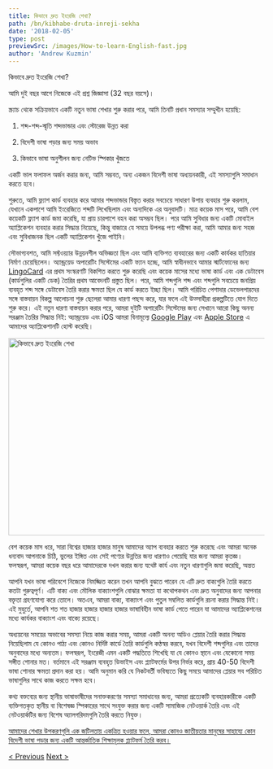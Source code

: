 ```yaml
---
title: কিভাবে দ্রুত ইংরেজি শেখা?
path: /bn/kibhabe-druta-inreji-sekha
date: '2018-02-05'
type: post
previewSrc: /images/How-to-learn-English-fast.jpg
author: 'Andrew Kuzmin'
---
```


কিভাবে দ্রুত ইংরেজি শেখা?

আমি দুই বছর আগে নিজেকে এই প্রশ্ন জিজ্ঞাসা (32 বছর বয়সে)।

স্ক্র্যাচ থেকে সক্রিয়ভাবে একটি নতুন ভাষা শেখার শুরু করার পরে, আমি তিনটি প্রধান সমস্যার সম্মুখীন হয়েছি:

1. শব্দ-শব্দ-স্মৃতি শব্দভান্ডার এবং স্টোরেজ উন্নত করা

2. বিদেশী ভাষা পড়ার জন্য সময় অভাব

3. কিভাবে ভাষা অনুশীলন জন্য নেটিভ স্পিকার খুঁজতে

একটি ভাল ফলাফল অর্জন করার জন্য, আমি সম্ভবত, অন্য একজন বিদেশী ভাষা অধ্যয়নকারী, এই সমস্যাগুলি সমাধান করতে হবে।

শুরুতে, আমি ফ্ল্যাশ কার্ড ব্যবহার করে আমার শব্দভান্ডার বিস্তৃত করার সবচেয়ে সাধারণ উপায় ব্যবহার শুরু করলাম, যেখানে একপাশে আমি ইংরেজিতে শব্দটি লিখেছিলাম এবং অন্যদিকে এর অনুবাদটি। মাত্র কয়েক মাস পরে, আমি বেশ কয়েকটি ফ্ল্যাশ কার্ড জমা করেছি, যা প্রায় চারপাশে বহন করা অসম্ভব ছিল। পরে আমি সুবিধার জন্য একটি মোবাইল অ্যাপ্লিকেশন ব্যবহার করার সিদ্ধান্ত নিয়েছে, কিন্তু বাজারে যে সময়ে উপলব্ধ পণ্য পরীক্ষা করা, আমি আমার জন্য সহজ এবং সুবিধাজনক ছিল একটি অ্যাপ্লিকেশন খুঁজে পাইনি।

সৌভাগ্যবশত, আমি সফ্টওয়্যার উন্নয়নশীল অভিজ্ঞতা ছিল এবং আমি ব্যক্তিগত ব্যবহারের জন্য একটি কার্যকর হাতিয়ার নির্মাণ চেয়েছিলেন। অ্যান্ড্রয়েড অপারেটিং সিস্টেমের একটি ফ্যান হচ্ছে, আমি স্বাধীনভাবে আমার স্মার্টফোনের জন্য <a href="https://lingocard.com">LingoCard</a> এর প্রথম সংস্করণটি বিকশিত করতে শুরু করেছি এবং কয়েক মাসের মধ্যে ভাষা কার্ড এবং এক ডেটাবেস (কার্ডগুলির একটি ডেক) তৈরির প্রথম আবেদনটি প্রস্তুত ছিল। পরে, আমি শব্দগুলি শব্দ এবং শব্দগুলি সবচেয়ে জনপ্রিয় ব্যবহৃত শব্দ সঙ্গে ডেটাবেস তৈরি করার ক্ষমতা ছিল যে কার্ড করতে ইচ্ছা ছিল। আমি পরিচিত পেশাদার ডেভেলপারদের সঙ্গে বাস্তবায়ন বিকল্প আলোচনা শুরু ছেলেরা আমার ধারণা পছন্দ করে, যার ফলে এই উত্সাহীরা প্রকল্পটিতে যোগ দিতে শুরু করে। এই নতুন ধারণা বাস্তবায়ন করার পরে, আমরা দুইটি অপারেটিং সিস্টেমের জন্য সেখানে আরো কিছু অনন্য সরঞ্জাম তৈরির সিদ্ধান্ত নিই: অ্যান্ড্রয়েড এবং iOS আমরা বিনামূল্যে <a href="https://play.google.com/store/apps/details?id=com.lingocard.lingocard">Google Play</a> এবং <a href="https://itunes.apple.com/us/app/lingocard/id1217076835?mt=8">Apple Store</a> এ আমাদের অ্যাপ্লিকেশানটি হোস্ট করেছি।

<img class="aligncenter wp-image-5587" src="../images/2018/01/LigoCard-App-small.png" alt="কিভাবে দ্রুত ইংরেজি শেখা" width="973" height="388" />

বেশ কয়েক মাস ধরে, সারা বিশ্বের হাজার হাজার মানুষ আমাদের অ্যাপ ব্যবহার করতে শুরু করেছে এবং আমরা অনেক ধন্যবাদ আপনাকে চিঠি, ভুলের ইঙ্গিত এবং সেই পণ্যের উন্নতির জন্য ধারণাও পেয়েছি যার জন্য আমরা কৃতজ্ঞ। ফলস্বরূপ, আমরা কয়েক বছর ধরে আমাদেরকে দখল করার জন্য যথেষ্ট কার্য এবং নতুন ধারণাগুলি জমা করেছি, অন্তত

আপনি যখন ভাষা পরিবেশে নিজেকে নিমজ্জিত করেন তখন আপনি বুঝতে পারেন যে এটি দ্রুত বাক্যগুলি তৈরি করতে কতটা গুরুত্বপূর্ণ। এটি বাক্য এবং মৌলিক বাক্যাংশগুলি বোঝার ক্ষমতা যা কথোপকথন এবং দ্রুত অনুবাদের জন্য আপনার বক্তৃতা গ্রহণযোগ্য করে তোলে। অতএব, আমরা বাক্য, বাক্যাংশ এবং পুতুল সম্বলিত কার্ডগুলি রচনা করার সিদ্ধান্ত নিই। এই মুহুর্তে, আপনি শত শত হাজার হাজার হাজার হাজার ভাষাবিহীন ভাষা কার্ড পেতে পারেন যা আমাদের অ্যাপ্লিকেশনের মধ্যে কার্যকর বাক্যাংশ এবং বাক্যে রয়েছে।

অধ্যয়নের সময়ের অভাবের সমস্যা নিয়ে কাজ করার সময়, আমরা একটি অনন্য অডিও প্লেয়ার তৈরি করার সিদ্ধান্ত নিয়েছিলাম যে কোনও পাঠ্য এবং কোনও নির্দিষ্ট কার্ডে তৈরি কার্ডগুলি কণ্ঠস্বর করবে, যখন বিদেশী শব্দগুলির এবং তাদের অনুবাদের মধ্যে অন্যতম। ফলস্বরূপ, ইংরেজী এমন একটি পদ্ধতিতে শিখেছি যা যে কোনও স্থানে এবং যেকোনো সময় সঙ্গীত শোনার মত। বর্তমানে এই সরঞ্জাম ব্যবহৃত ডিভাইস এবং প্ল্যাটফর্মের উপর নির্ভর করে, প্রায় 40-50 বিদেশী ভাষা শোনার ক্ষমতা প্রদান করা হয়। আমি অনুমান করি যে নিকটবর্তী ভবিষ্যতে কিছু সময়ে আমাদের প্লেয়ার সব পরিচিত ভাষাগুলির সাথে কাজ করতে সক্ষম হবে।

কথ্য বক্তব্যের জন্য স্থানীয় ভাষাভাষীদের সনাক্তকরণের সমস্যা সমাধানের জন্য, আমরা প্রত্যেকটি ব্যবহারকারীকে একটি ব্যক্তিগতকৃত স্থানীয় বা বিশেষজ্ঞ স্পিকারের সাথে সংযুক্ত করার জন্য একটি সামাজিক নেটওয়ার্ক তৈরি এবং এই নেটওয়ার্কটির জন্য বিশেষ অ্যালগরিদমগুলি তৈরি করতে নিযুক্ত।

<a href="https://lingocard.com">আমাদের শেখার উপকরণগুলি এক জটিলতায় একত্রিত হওয়ার ফলে, আমরা কোনও জাতীয়তার মানুষের সাহায্যে কোন বিদেশী ভাষা পড়ার জন্য একটি আন্তর্জাতিক শিক্ষামূলক প্ল্যাটফর্ম তৈরি করব।</a>

<a href="/bn/ne-ibha-spikara-khumjate">< Previous</a> <a href="/bn/bhasa-karda">Next ></a>
